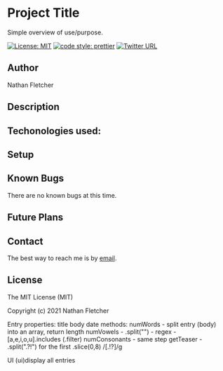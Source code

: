# Project Title
Simple overview of use/purpose.  

[![License: MIT](https://img.shields.io/badge/License-MIT-yellow.svg)](https://opensource.org/licenses/MIT)
[![code style: prettier](https://img.shields.io/badge/code_style-prettier-ff69b4.svg?style=flat-square)](https://github.com/prettier/prettier)
[![Twitter URL](https://img.shields.io/twitter/url/https/twitter.com/nathan_fletcher.svg?style=social&label=Follow%20%40nathan_fletcher)](https://twitter.com/nathan_fletcher)

## Author

Nathan Fletcher

## Description

## Techonologies used:

## Setup

## Known Bugs

There are no known bugs at this time.

## Future Plans

## Contact

The best way to reach me is by [email](mailto:nathan.fletcher@gmail.com).

## License

The MIT License (MIT)

Copyright (c) 2021 Nathan Fletcher

<!-- Journal
  properties:
    entries: {}
  methods:
    addEntry
    deleteEntry
    editEntry -->

Entry 
  properties:
    title
    body
    date
  methods:
    numWords - split entry (body) into an array, return length
    numVowels - .split("")  - regex - [a,e,i,o,u].includes (.filter)
    numConsonants - same step
    getTeaser - .split(".?!") for the first .slice(0,8)
    /[.!?]/g

UI
(ui)display all entries
